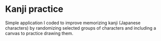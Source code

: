 # Kanji practice
Simple application I coded to improve memorizing kanji (Japanese characters) by randomizing selected groups of characters and including a canvas to practice drawing them.
